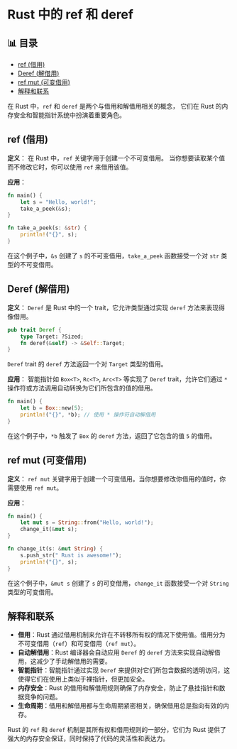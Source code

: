 ﻿# Rust 中的 ref 和 deref


## 📊 目录

- [ref (借用)](#ref-借用)
- [Deref (解借用)](#deref-解借用)
- [ref mut (可变借用)](#ref-mut-可变借用)
- [解释和联系](#解释和联系)


在 Rust 中，`ref` 和 `deref` 是两个与借用和解借用相关的概念，
它们在 Rust 的内存安全和智能指针系统中扮演着重要角色。

## ref (借用)

**定义**：
在 Rust 中，`ref` 关键字用于创建一个不可变借用。
当你想要读取某个值而不修改它时，你可以使用 `ref` 来借用该值。

**应用**：

```rust
fn main() {
    let s = "Hello, world!";
    take_a_peek(&s);
}

fn take_a_peek(s: &str) {
    println!("{}", s);
}
```

在这个例子中，`&s` 创建了 `s` 的不可变借用，`take_a_peek` 函数接受一个对 `str` 类型的不可变借用。

## Deref (解借用)

**定义**：
`Deref` 是 Rust 中的一个 trait，它允许类型通过实现 `deref` 方法来表现得像借用。

```rust
pub trait Deref {
    type Target: ?Sized;
    fn deref(&self) -> &Self::Target;
}
```

`Deref` trait 的 `deref` 方法返回一个对 `Target` 类型的借用。

**应用**：
智能指针如 `Box<T>`, `Rc<T>`, `Arc<T>` 等实现了 `Deref` trait，允许它们通过 `*` 操作符或方法调用自动转换为它们所包含的值的借用。

```rust
fn main() {
    let b = Box::new(5);
    println!("{}", *b); // 使用 * 操作符自动解借用
}
```

在这个例子中，`*b` 触发了 `Box` 的 `deref` 方法，返回了它包含的值 `5` 的借用。

## ref mut (可变借用)

**定义**：
`ref mut` 关键字用于创建一个可变借用。当你想要修改你借用的值时，你需要使用 `ref mut`。

**应用**：

```rust
fn main() {
    let mut s = String::from("Hello, world!");
    change_it(&mut s);
}

fn change_it(s: &mut String) {
    s.push_str(" Rust is awesome!");
    println!("{}", s);
}
```

在这个例子中，`&mut s` 创建了 `s` 的可变借用，`change_it` 函数接受一个对 `String` 类型的可变借用。

## 解释和联系

- **借用**：Rust 通过借用机制来允许在不转移所有权的情况下使用值。借用分为不可变借用（`ref`）和可变借用（`ref mut`）。
- **自动解借用**：Rust 编译器会自动应用 `Deref` 的 `deref` 方法来实现自动解借用，这减少了手动解借用的需要。
- **智能指针**：智能指针通过实现 `Deref` 来提供对它们所包含数据的透明访问，这使得它们在使用上类似于裸指针，但更加安全。
- **内存安全**：Rust 的借用和解借用规则确保了内存安全，防止了悬挂指针和数据竞争的问题。
- **生命周期**：借用和解借用都与生命周期紧密相关，确保借用总是指向有效的内存。

Rust 的 `ref` 和 `deref` 机制是其所有权和借用规则的一部分，它们为 Rust 提供了强大的内存安全保证，同时保持了代码的灵活性和表达力。

